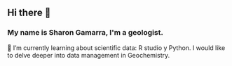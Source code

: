 ## Hi there 👋 
### My name is Sharon Gamarra, I'm a geologist. 
🌱 I’m currently learning about scientific data: R studio y Python.
I would like to delve deeper into data management in Geochemistry. 

